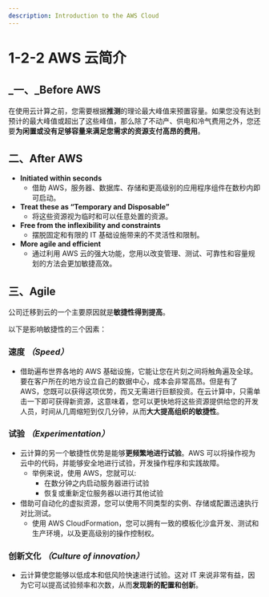 ```yaml
---
description: Introduction to the AWS Cloud
---
```


# 1-2-2 AWS 云简介

## _**一、**_Before AWS

在使用云计算之前，您需要根据**推测**的理论最大峰值来预置容量。如果您没有达到预计的最大峰值或超出了这些峰值，那么除了不动产、供电和冷气费用之外，您还要**为闲置或没有足够容量来满足您需求的资源支付高昂的费用**。

## 二、After AWS

* **Initiated within seconds**
  * 借助 AWS，服务器、数据库、存储和更高级别的应用程序组件在数秒内即可启动。
* **Treat these as “Temporary and Disposable”**
  * 将这些资源视为临时和可以任意处置的资源。
* **Free from the inflexibility and constraints**
  * 摆脱固定和有限的 IT 基础设施带来的不灵活性和限制。
* **More agile and efficient**
  * 通过利用 AWS 云的强大功能，您用以改变管理、测试、可靠性和容量规划的方法会更加敏捷高效。

## 三、Agile

公司迁移到云的一个主要原因就是**敏捷性得到提高**。

以下是影响敏捷性的三个因素：

### **速度** _**（Speed）**_

* 借助遍布世界各地的 AWS 基础设施，它能让您在片刻之间将触角遍及全球。要在客户所在的地方设立自己的数据中心，成本会非常高昂。但是有了 AWS，您既可以获得这项优势，而又无需进行巨额投资。在云计算中，只需单击一下即可获得新资源，这意味着，您可以更快地将这些资源提供给您的开发人员，时间从几周缩短到仅几分钟，从而**大大提高组织的敏捷性**。

### **试验** _**（Experimentation）**_

* 云计算的另一个敏捷性优势是能够**更频繁地进行试验**。AWS 可以将操作视为云中的代码，并能够安全地进行试验，开发操作程序和实践故障。
  * 举例来说，使用 AWS，您就可以:
    * 在数分钟之内启动服务器进行试验
    * 恢复或重新定位服务器以进行其他试验
* 借助可自动化的虚拟资源，您可以使用不同类型的实例、存储或配置迅速执行对比测试。
  * 使用 AWS CloudFormation，您可以拥有一致的模板化沙盒开发、测试和生产环境，以及更高级别的操作控制权。

### **创新文化** _**（Culture of innovation）**_

* 云计算使您能够以低成本和低风险快速进行试验。这对 IT 来说非常有益，因为它可以提高试验频率和次数，从而**发现新的配置和创新**。

